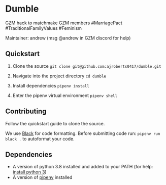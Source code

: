 # Dumble

GZM hack to matchmake GZM members #MarriagePact #TraditionalFamilyValues #Feminism

Maintainer: andrew (msg @andrew in GZM discord for help)


## Quickstart
1. Clone the source
`git clone git@github.com:ajroberts0417/dumble.git`

2. Navigate into the project directory
`cd dumble`

3. Install dependencies
`pipenv install`

4. Enter the pipenv virtual environment
`pipenv shell`

## Contributing
Follow the quickstart guide to clone the source.

We use [Black](https://pypi.org/project/black/#:~:text=Black%20is%20the%20uncompromising%20Python,energy%20for%20more%20important%20matters.) for code formatting.
Before submitting code run: `pipenv run black .` to autoformat your code.

## Dependencies
- A version of python 3.8 installed and added to your PATH (for help: [install python 3](https://www.codecademy.com/articles/install-python3))
- A version of [pipenv](https://pypi.org/project/pipenv/) installed